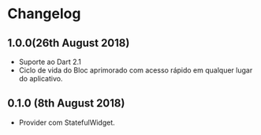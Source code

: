 # Changelog

## 1.0.0(26th August 2018)
- Suporte ao Dart 2.1
- Ciclo de vida do Bloc aprimorado com acesso rápido em qualquer lugar do aplicativo.

## 0.1.0 (8th August 2018)
- Provider com StatefulWidget.